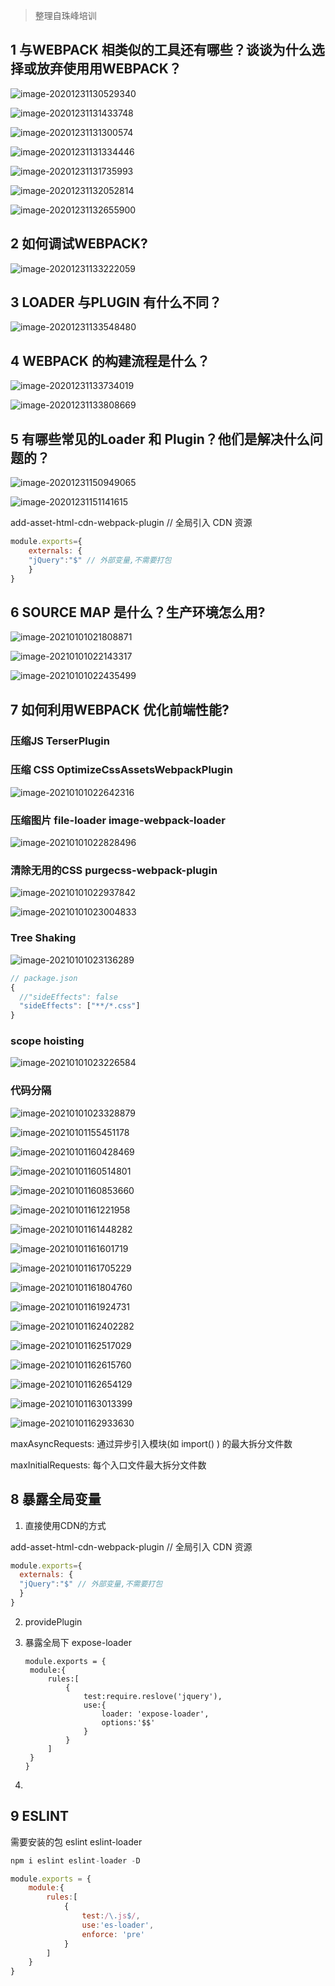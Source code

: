 > 整理自珠峰培训

## 1 与WEBPACK 相类似的工具还有哪些？谈谈为什么选择或放弃使用用WEBPACK？

![image-20201231130529340](Webpack%E9%9D%A2%E8%AF%95%E6%95%B4%E7%90%86.assets/image-20201231130529340.png)

![image-20201231131433748](Webpack%E9%9D%A2%E8%AF%95%E6%95%B4%E7%90%86.assets/image-20201231131433748.png)



![image-20201231131300574](Webpack%E9%9D%A2%E8%AF%95%E6%95%B4%E7%90%86.assets/image-20201231131300574.png)

![image-20201231131334446](Webpack%E9%9D%A2%E8%AF%95%E6%95%B4%E7%90%86.assets/image-20201231131334446.png)

![image-20201231131735993](Webpack%E9%9D%A2%E8%AF%95%E6%95%B4%E7%90%86.assets/image-20201231131735993.png)

![image-20201231132052814](Webpack%E9%9D%A2%E8%AF%95%E6%95%B4%E7%90%86.assets/image-20201231132052814.png)

![image-20201231132655900](Webpack%E9%9D%A2%E8%AF%95%E6%95%B4%E7%90%86.assets/image-20201231132655900.png)

## 2 如何调试WEBPACK?

![image-20201231133222059](Webpack%E9%9D%A2%E8%AF%95%E6%95%B4%E7%90%86.assets/image-20201231133222059.png)

## 3 LOADER 与PLUGIN 有什么不同？

![image-20201231133548480](Webpack%E9%9D%A2%E8%AF%95%E6%95%B4%E7%90%86.assets/image-20201231133548480.png)

## 4 WEBPACK 的构建流程是什么？

![image-20201231133734019](Webpack%E9%9D%A2%E8%AF%95%E6%95%B4%E7%90%86.assets/image-20201231133734019.png)

![image-20201231133808669](Webpack%E9%9D%A2%E8%AF%95%E6%95%B4%E7%90%86.assets/image-20201231133808669.png)



## 5 有哪些常见的Loader 和 Plugin？他们是解决什么问题的？

![image-20201231150949065](Webpack%E9%9D%A2%E8%AF%95%E6%95%B4%E7%90%86.assets/image-20201231150949065.png)

![image-20201231151141615](Webpack%E9%9D%A2%E8%AF%95%E6%95%B4%E7%90%86.assets/image-20201231151141615.png)

add-asset-html-cdn-webpack-plugin // 全局引入 CDN 资源

```javascript
module.exports={
	externals: {
	"jQuery":"$" // 外部变量,不需要打包
	}
}
```



## 6 SOURCE MAP 是什么？生产环境怎么用?

![image-20210101021808871](Webpack%E9%9D%A2%E8%AF%95%E6%95%B4%E7%90%86.assets/image-20210101021808871.png)

![image-20210101022143317](Webpack%E9%9D%A2%E8%AF%95%E6%95%B4%E7%90%86.assets/image-20210101022143317.png)

![image-20210101022435499](Webpack%E9%9D%A2%E8%AF%95%E6%95%B4%E7%90%86.assets/image-20210101022435499.png)



## 7  如何利用WEBPACK 优化前端性能?

### 压缩JS  TerserPlugin

### 压缩 CSS OptimizeCssAssetsWebpackPlugin

![image-20210101022642316](Webpack%E9%9D%A2%E8%AF%95%E6%95%B4%E7%90%86.assets/image-20210101022642316.png)



### 压缩图片 file-loader image-webpack-loader

![image-20210101022828496](Webpack%E9%9D%A2%E8%AF%95%E6%95%B4%E7%90%86.assets/image-20210101022828496.png)

### 清除无用的CSS purgecss-webpack-plugin

![image-20210101022937842](Webpack%E9%9D%A2%E8%AF%95%E6%95%B4%E7%90%86.assets/image-20210101022937842.png)

![image-20210101023004833](Webpack%E9%9D%A2%E8%AF%95%E6%95%B4%E7%90%86.assets/image-20210101023004833.png)

### Tree Shaking

![image-20210101023136289](Webpack%E9%9D%A2%E8%AF%95%E6%95%B4%E7%90%86.assets/image-20210101023136289.png)

```javascript
// package.json
{
  //"sideEffects": false
  "sideEffects": ["**/*.css"]
}
```

### scope hoisting

![image-20210101023226584](Webpack%E9%9D%A2%E8%AF%95%E6%95%B4%E7%90%86.assets/image-20210101023226584.png)

### 代码分隔

![image-20210101023328879](Webpack%E9%9D%A2%E8%AF%95%E6%95%B4%E7%90%86.assets/image-20210101023328879.png)

![image-20210101155451178](Webpack%E9%9D%A2%E8%AF%95%E6%95%B4%E7%90%86.assets/image-20210101155451178.png)

![image-20210101160428469](Webpack%E9%9D%A2%E8%AF%95%E6%95%B4%E7%90%86.assets/image-20210101160428469.png)

![image-20210101160514801](Webpack%E9%9D%A2%E8%AF%95%E6%95%B4%E7%90%86.assets/image-20210101160514801.png)

![image-20210101160853660](Webpack%E9%9D%A2%E8%AF%95%E6%95%B4%E7%90%86.assets/image-20210101160853660.png)

![image-20210101161221958](Webpack%E9%9D%A2%E8%AF%95%E6%95%B4%E7%90%86.assets/image-20210101161221958.png)

![image-20210101161448282](Webpack%E9%9D%A2%E8%AF%95%E6%95%B4%E7%90%86.assets/image-20210101161448282.png)

![image-20210101161601719](Webpack%E9%9D%A2%E8%AF%95%E6%95%B4%E7%90%86.assets/image-20210101161601719.png)

![image-20210101161705229](Webpack%E9%9D%A2%E8%AF%95%E6%95%B4%E7%90%86.assets/image-20210101161705229.png)

![image-20210101161804760](Webpack%E9%9D%A2%E8%AF%95%E6%95%B4%E7%90%86.assets/image-20210101161804760.png)

![image-20210101161924731](Webpack%E9%9D%A2%E8%AF%95%E6%95%B4%E7%90%86.assets/image-20210101161924731.png)

![image-20210101162402282](Webpack%E9%9D%A2%E8%AF%95%E6%95%B4%E7%90%86.assets/image-20210101162402282.png)

![image-20210101162517029](Webpack%E9%9D%A2%E8%AF%95%E6%95%B4%E7%90%86.assets/image-20210101162517029.png)

![image-20210101162615760](Webpack%E9%9D%A2%E8%AF%95%E6%95%B4%E7%90%86.assets/image-20210101162615760.png)



![image-20210101162654129](Webpack%E9%9D%A2%E8%AF%95%E6%95%B4%E7%90%86.assets/image-20210101162654129.png)

![image-20210101163013399](Webpack%E9%9D%A2%E8%AF%95%E6%95%B4%E7%90%86.assets/image-20210101163013399.png)

![image-20210101162933630](Webpack%E9%9D%A2%E8%AF%95%E6%95%B4%E7%90%86.assets/image-20210101162933630.png)

maxAsyncRequests: 通过异步引入模块(如 import() ) 的最大拆分文件数

maxInitialRequests: 每个入口文件最大拆分文件数

## 8 暴露全局变量

1. 直接使用CDN的方式

  add-asset-html-cdn-webpack-plugin // 全局引入 CDN 资源
  ```javascript
  module.exports={
    externals: {
    "jQuery":"$" // 外部变量,不需要打包
    }
  }
  ```
2. providePlugin

3. 暴露全局下 expose-loader

   ```
   module.exports = {
   	module:{
   		rules:[
   			{
   				test:require.reslove('jquery'),
   				use:{
   					loader: 'expose-loader',
   					options:'$$'
   				}
   			}
   		]
   	}
   }
   ```

   

4. 

## 9 ESLINT

需要安装的包 eslint eslint-loader

```javascript
npm i eslint eslint-loader -D

module.exports = {
	module:{
		rules:[
			{
				test:/\.js$/,
				use:'es-loader',
				enforce: 'pre'
			}
		]
	}
}
```























